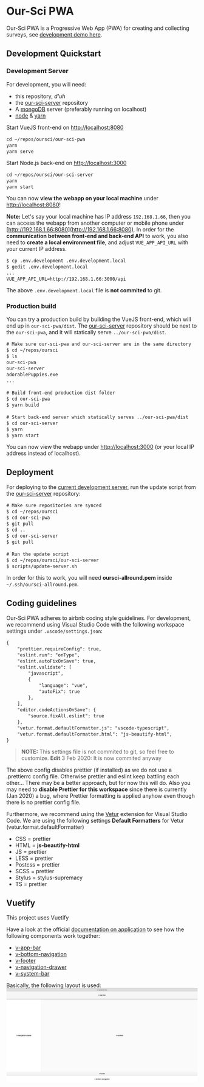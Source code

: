 # Our-Sci PWA

Our-Sci PWA is a Progressive Web App (PWA) for creating and collecting surveys, see [development demo here](https://dev.our-sci.net).

## Development Quickstart

### Development Server

For development, you will need:
- this repository, *d'uh*
- the [our-sci-server](https://gitlab.com/our-sci/our-sci-server) repository
- A [mongoDB](https://www.mongodb.com/) server (preferably running on localhost)
- [node](https://nodejs.org/en/) & [yarn](https://yarnpkg.com/)

Start VueJS front-end on [http://localhost:8080](http://localhost:8080)
```
cd ~/repos/oursci/our-sci-pwa
yarn
yarn serve
```

Start Node.js back-end on [http://localhost:3000](http://localhost:3000)
```
cd ~/repos/oursci/our-sci-server
yarn
yarn start
```

You can now **view the webapp on your local machine** under [http://localhost:8080](http://localhost:8080)!

**Note:** Let's say your local machine has IP address `192.168.1.66`, then you can access the webapp from another computer or mobile phone under [http://192.168.1.66:8080](http://192.168.1.66:8080). In order for the **communication between front-end and back-end API** to work, you also need to **create a local environment file**, and adjust `VUE_APP_API_URL` with your current IP address.
```
$ cp .env.development .env.development.local
$ gedit .env.development.local
...
VUE_APP_API_URL=http://192.168.1.66:3000/api
```
The above `.env.development.local` file is **not commited** to git.

### Production build

You can try a production build by building the VueJS front-end, which will end up in `our-sci-pwa/dist`. The [our-sci-server](https://gitlab.com/our-sci/our-sci-server) repository should be next to the `our-sci-pwa`, and it will statically serve `../our-sci-pwa/dist`.

```
# Make sure our-sci-pwa and our-sci-server are in the same directory
$ cd ~/repos/oursci
$ ls
our-sci-pwa
our-sci-server
adorablePuppies.exe
...

# Build front-end production dist folder
$ cd our-sci-pwa
$ yarn build

# Start back-end server which statically serves ../our-sci-pwa/dist
$ cd our-sci-server
$ yarn
$ yarn start
```

You can now view the webapp under [http://localhost:3000](http://localhost:3000) (or your local IP address instead of localhost).

## Deployment

For deploying to the [current development server](https://dev.our-sci.net), run the update script from the [our-sci-server](https://gitlab.com/our-sci/our-sci-server) repository:
```
# Make sure repositories are synced
$ cd ~/repos/oursci
$ cd our-sci-pwa
$ git pull
$ cd ..
$ cd our-sci-server
$ git pull

# Run the update script
$ cd ~/repos/oursci/our-sci-server
$ scripts/update-server.sh
```

In order for this to work, you will need **oursci-allround.pem** inside `~/.ssh/oursci-allround.pem`.

## Coding guidelines

Our-Sci PWA adheres to airbnb coding style guidelines. For development, we recommend using Visual Studio Code with the following workspace settings under `.vscode/settings.json`:

```
{
    "prettier.requireConfig": true,
    "eslint.run": "onType",
    "eslint.autoFixOnSave": true,
    "eslint.validate": [
        "javascript",
        {
            "language": "vue",
            "autoFix": true
        },
    ],
    "editor.codeActionsOnSave": {
        "source.fixAll.eslint": true
    },
    "vetur.format.defaultFormatter.js": "vscode-typescript",
    "vetur.format.defaultFormatter.html": "js-beautify-html",
}
```

> **NOTE:** This settings file is not commited to git, so feel free to customize. **Edit** 3 Feb 2020: It is now commited anyway

The above config disables prettier (if installed) as we do not use a .prettierrc config file. Otherwise prettier and eslint keep battling each other... There may be a better approach, but for now this will do. Also you may need to **disable Prettier for this workspace** since there is currently (Jan 2020) a bug, where Prettier formatting is applied anyhow even though there is no prettier config file.

Furthermore, we recommend using the [Vetur](https://vuejs.github.io/vetur) extension for Visual Studio Code. We are using the following settings **Default Formatters** for Vetur (vetur.format.defaultFormatter)
- CSS = prettier
- HTML = **js-beautify-html**
- JS = prettier
- LESS = prettier
- Postcss = prettier
- SCSS = prettier
- Stylus = stylus-supremacy
- TS = prettier


## Vuetify

This project uses Vuetify 

Have a look at the official [documentation on application](https://vuetifyjs.com/en/components/application) to see how the following components work together:
- [v-app-bar](https://vuetifyjs.com/components/app-bars)
- [v-bottom-navigation](https://vuetifyjs.com/components/bottom-navigation)
- [v-footer](https://vuetifyjs.com/components/footer)
- [v-navigation-drawer](https://vuetifyjs.com/components/navigation-drawers)
- [v-system-bar](https://vuetifyjs.com/components/system-bars)

Basically, the following layout is used:
![vuetify application layout](./src/assets/documentation/vuetify-app.png)